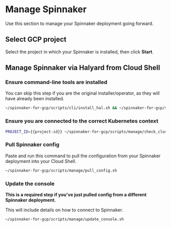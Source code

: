 # Manage Spinnaker

Use this section to manage your Spinnaker deployment going forward.

## Select GCP project

Select the project in which your Spinnaker is installed, then click **Start**.

<walkthrough-project-billing-setup>
</walkthrough-project-billing-setup>

## Manage Spinnaker via Halyard from Cloud Shell

### Ensure command-line tools are installed

You can skip this step if you are the original installer/operator, as they will have already been installed.

```bash
~/spinnaker-for-gcp/scripts/cli/install_hal.sh && ~/spinnaker-for-gcp/scripts/cli/install_spin.sh && source ~/.bashrc
```

### Ensure you are connected to the correct Kubernetes context

```bash
PROJECT_ID={{project-id}} ~/spinnaker-for-gcp/scripts/manage/check_cluster_config.sh
```

### Pull Spinnaker config

Paste and run this command to pull the configuration from your Spinnaker
deployment into your Cloud Shell.

```bash
~/spinnaker-for-gcp/scripts/manage/pull_config.sh
```

### Update the console

**This is a required step if you've just pulled config from a different Spinnaker deployment.**

This will include details on how to connect to Spinnaker.

```bash
~/spinnaker-for-gcp/scripts/manage/update_console.sh
```